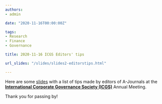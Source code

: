 ```yaml
---
authors:
- admin

date: "2020-11-16T00:00:00Z"

tags: 
- Research
- Finance
- Governance

title: 2020-11-16 ICGS Editors' tips

url_slides: "/slides/slides2-editorstips.html"

---
```


<!-- https://raw.githubusercontent.com/yihui/blogdown-static/master/content/_index.md -->

Here are some [slides](/slides/slides2-editorstips.html) with a list of tips made by editors of A-Journals at the [**International Corporate Governance Society (ICGS)**](https://icgsociety.org/) Annual Meeting.


Thank you for passing by!
